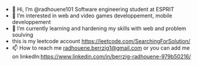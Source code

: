 - 👋 Hi, I’m @radhouene101 Software engineering student at ESPRIT 
- 👀 I’m interested in web and video games developpement, mobile developpement
- 🌱 I’m currently learning and hardening my skills with web and problem soulving
-    this is my leetcode account  https://leetcode.com/SearchingForSolution/
- 📫 How to reach me radhouene.berrzig1@gmail.com or you can add me on linkedIn:https://www.linkedin.com/in/berrzig-radhouene-979b50216/
